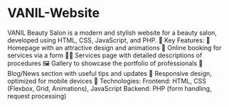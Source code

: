 # VANIL-Website
VANIL Beauty Salon is a modern and stylish website for a beauty salon, developed using HTML, CSS, JavaScript, and PHP.
🔹 Key Features:
📌 Homepage with an attractive design and animations
📅 Online booking for services via a form
💇‍♀️ Services page with detailed descriptions of procedures
🖼️ Gallery to showcase the portfolio of professionals
📢 Blog/News section with useful tips and updates
📲 Responsive design, optimized for mobile devices
🔧 Technologies:
Frontend: HTML, CSS (Flexbox, Grid, Animations), JavaScript
Backend: PHP (form handling, request processing)


